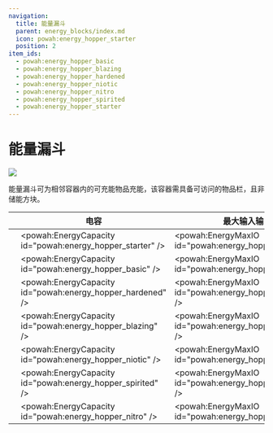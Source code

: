 ```yaml
---
navigation:
  title: 能量漏斗
  parent: energy_blocks/index.md
  icon: powah:energy_hopper_starter
  position: 2
item_ids:
  - powah:energy_hopper_basic
  - powah:energy_hopper_blazing
  - powah:energy_hopper_hardened
  - powah:energy_hopper_niotic
  - powah:energy_hopper_nitro
  - powah:energy_hopper_spirited
  - powah:energy_hopper_starter
---
```


# 能量漏斗

![](./energy_hopper.png)

能量漏斗可为相邻容器内的可充能物品充能，该容器需具备可访问的物品栏，且非储能方块。 

|                                                | 电容                                                         | 最大输入输出                                                  |
| ---------------------------------------------- | ---------------------------------------------------------- | ------------------------------------------------------- |
| <ItemLink id="powah:energy_hopper_starter" />  | <powah:EnergyCapacity id="powah:energy_hopper_starter" />  | <powah:EnergyMaxIO id="powah:energy_hopper_starter" />  |
| <ItemLink id="powah:energy_hopper_basic" />    | <powah:EnergyCapacity id="powah:energy_hopper_basic" />    | <powah:EnergyMaxIO id="powah:energy_hopper_basic" />    |
| <ItemLink id="powah:energy_hopper_hardened" /> | <powah:EnergyCapacity id="powah:energy_hopper_hardened" /> | <powah:EnergyMaxIO id="powah:energy_hopper_hardened" /> |
| <ItemLink id="powah:energy_hopper_blazing" />  | <powah:EnergyCapacity id="powah:energy_hopper_blazing" />  | <powah:EnergyMaxIO id="powah:energy_hopper_blazing" />  |
| <ItemLink id="powah:energy_hopper_niotic" />   | <powah:EnergyCapacity id="powah:energy_hopper_niotic" />   | <powah:EnergyMaxIO id="powah:energy_hopper_niotic" />   |
| <ItemLink id="powah:energy_hopper_spirited" /> | <powah:EnergyCapacity id="powah:energy_hopper_spirited" /> | <powah:EnergyMaxIO id="powah:energy_hopper_spirited" /> |
| <ItemLink id="powah:energy_hopper_nitro" />    | <powah:EnergyCapacity id="powah:energy_hopper_nitro" />    | <powah:EnergyMaxIO id="powah:energy_hopper_nitro" />    |

<Row>
<RecipesFor id="powah:energy_hopper_starter" />
<RecipesFor id="powah:energy_hopper_basic" />
<RecipesFor id="powah:energy_hopper_hardened" />
<RecipesFor id="powah:energy_hopper_blazing" />
<RecipesFor id="powah:energy_hopper_niotic" />
<RecipesFor id="powah:energy_hopper_spirited" />
<RecipesFor id="powah:energy_hopper_nitro" />
</Row>